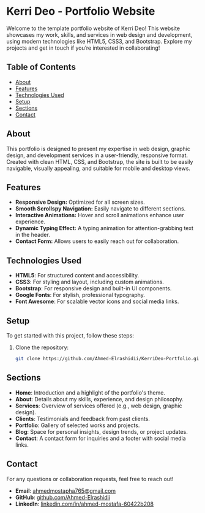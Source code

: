 # Kerri Deo - Portfolio Website

Welcome to the template portfolio website of Kerri Deo! This website showcases my work, skills, and services in web design and development, using modern technologies like HTML5, CSS3, and Bootstrap. Explore my projects and get in touch if you’re interested in collaborating!

## Table of Contents
- [About](#about)
- [Features](#features)
- [Technologies Used](#technologies-used)
- [Setup](#setup)
- [Sections](#sections)
- [Contact](#contact)

## About
This portfolio is designed to present my expertise in web design, graphic design, and development services in a user-friendly, responsive format. Created with clean HTML, CSS, and Bootstrap, the site is built to be easily navigable, visually appealing, and suitable for mobile and desktop views.

## Features
- **Responsive Design:** Optimized for all screen sizes.
- **Smooth Scrollspy Navigation:** Easily navigate to different sections.
- **Interactive Animations:** Hover and scroll animations enhance user experience.
- **Dynamic Typing Effect:** A typing animation for attention-grabbing text in the header.
- **Contact Form:** Allows users to easily reach out for collaboration.

## Technologies Used
- **HTML5**: For structured content and accessibility.
- **CSS3**: For styling and layout, including custom animations.
- **Bootstrap**: For responsive design and built-in UI components.
- **Google Fonts**: For stylish, professional typography.
- **Font Awesome**: For scalable vector icons and social media links.

## Setup
To get started with this project, follow these steps:

1. Clone the repository:
   ```bash
   git clone https://github.com/Ahmed-Elrashidii/KerriDeo-Portfolio.git

## Sections

- **Home**: Introduction and a highlight of the portfolio's theme.
- **About**: Details about my skills, experience, and design philosophy.
- **Services**: Overview of services offered (e.g., web design, graphic design).
- **Clients**: Testimonials and feedback from past clients.
- **Portfolio**: Gallery of selected works and projects.
- **Blog**: Space for personal insights, design trends, or project updates.
- **Contact**: A contact form for inquiries and a footer with social media links.

## Contact

For any questions or collaboration requests, feel free to reach out!

- **Email**: [ahmedmostapha765@gmail.com](mailto:ahmedmostapha765@gmail.com)
- **GitHub**: [github.com/Ahmed-Elrashidii](https://github.com/Ahmed-Elrashidii)
- **LinkedIn**: [linkedin.com/in/ahmed-mostafa-60422b208](https://www.linkedin.com/in/ahmed-mostafa-60422b208)

